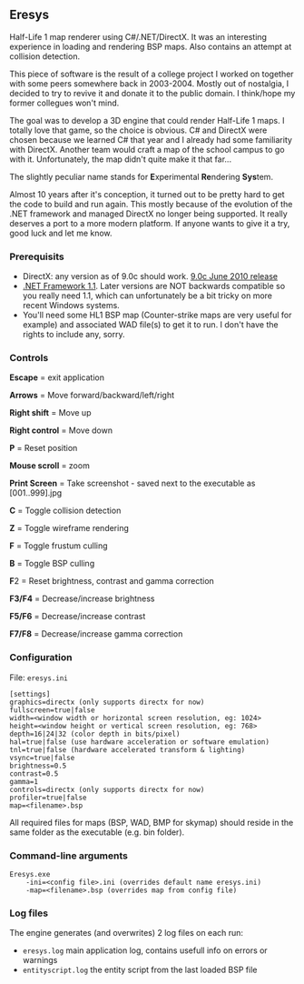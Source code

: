 ## Eresys


Half-Life 1 map renderer using C#/.NET/DirectX. It was an interesting experience 
in loading and rendering BSP maps. Also contains an attempt at collision detection.

This piece of software is the result of a college project I worked on together with some peers
somewhere back in 2003-2004. Mostly out of nostalgia, I decided to try to revive it and donate 
it to the public domain. I think/hope my former collegues won't mind.

The goal was to develop a 3D engine that could render Half-Life 1 maps. I totally love that game,
so the choice is obvious. C# and DirectX were chosen because we learned C# that year and I already 
had some familiarity with DirectX. Another team would craft a map of the school campus to go with it. 
Unfortunately, the map didn't quite make it that far...

The slightly peculiar name stands for **E**xperimental **Re**ndering **Sys**tem.

Almost 10 years after it's conception, it turned out to be
pretty hard to get the code to build and run again. This mostly because of the
evolution of the .NET framework and managed DirectX no longer being supported.
It really deserves a port to a more modern platform.
If anyone wants to give it a try, good luck and let me know.


### Prerequisits

* DirectX: any version as of 9.0c should work. [9.0c June 2010 release](http://www.microsoft.com/en-us/download/details.aspx?id=8109)
* [.NET Framework 1.1](http://www.microsoft.com/en-us/download/details.aspx?id=26).
  Later versions are NOT backwards compatible so you really need 1.1,
  which can unfortunately be a bit tricky on more recent Windows systems.
* You'll need some HL1 BSP map (Counter-strike maps are very useful for example) and 
  associated WAD file(s) to get it to run. I don't have the rights to include any, sorry.


###	Controls

**Escape** = exit application

**Arrows** = Move forward/backward/left/right

**Right shift** = Move up

**Right control** = Move down

**P** = Reset position

**Mouse scroll** = zoom

**Print Screen** = Take screenshot - saved next to the executable as [001..999].jpg

**C** = Toggle collision detection

**Z** = Toggle wireframe rendering

**F** = Toggle frustum culling

**B** = Toggle BSP culling

**F**2 = Reset brightness, contrast and gamma correction

**F3/F4** = Decrease/increase brightness

**F5/F6** = Decrease/increase contrast

**F7/F8** = Decrease/increase gamma correction


###	Configuration

File: `eresys.ini`

```
[settings]
graphics=directx (only supports directx for now)
fullscreen=true|false
width=<window width or horizontal screen resolution, eg: 1024>
height=<window height or vertical screen resolution, eg: 768>
depth=16|24|32 (color depth in bits/pixel)
hal=true|false (use hardware acceleration or software emulation)
tnl=true|false (hardware accelerated transform & lighting)
vsync=true|false
brightness=0.5
contrast=0.5
gamma=1
controls=directx (only supports directx for now)
profiler=true|false
map=<filename>.bsp
```

All required files for maps (BSP, WAD, BMP for skymap) should reside in the same
folder as the executable (e.g. bin folder).


###	Command-line arguments

```
Eresys.exe
	-ini=<config file>.ini (overrides default name eresys.ini)
	-map=<filename>.bsp (overrides map from config file)
```

	
###	Log files

The engine generates (and overwrites) 2 log files on each run:
	
* `eresys.log` main application log, contains usefull info on errors or warnings
* `entityscript.log` the entity script from the last loaded BSP file